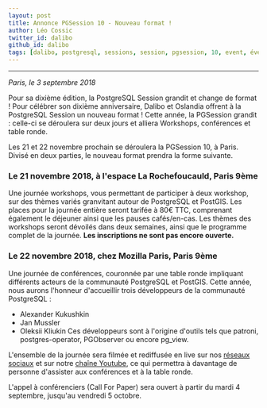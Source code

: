 ```yaml
---
layout: post
title: Annonce PGSession 10 - Nouveau format !
author: Léo Cossic
twitter_id: dalibo
github_id: dalibo
tags: [dalibo, postgresql, sessions, session, pgsession, 10, event, événement, conférence, 2018]
---
```


---

*Paris, le 3 septembre 2018*

Pour sa dixième édition, la PostgreSQL Session grandit et change de format !
Pour célébrer son dixième anniversaire, Dalibo et Oslandia offrent à la PostgreSQL Session un nouveau format ! Cette année, la PGSession grandit : celle-ci se déroulera sur deux jours et alliera Workshops, conférences et table ronde.


<!--MORE-->

Les 21 et 22 novembre prochain se déroulera la PGSession 10, à Paris. Divisé en deux parties, le nouveau format prendra la forme suivante.

### Le 21 novembre 2018, à l'espace La Rochefoucauld, Paris 9ème 
Une journée workshops, vous permettant de participer à deux workshop, sur des thèmes variés granvitant autour de PostgreSQL et PostGIS.
Les places pour la journée entière seront tarifée à 80€ TTC, comprenant également le déjeuner ainsi que les pauses cafés/en-cas.
Les thèmes des workshops seront dévoilés dans deux semaines, ainsi que le programme complet de la journée. 
**Les inscriptions ne sont pas encore ouverte.**


### Le 22 novembre 2018, chez Mozilla Paris, Paris 9ème
Une journée de conférences, couronnée par une table ronde impliquant différents acteurs de la communauté PostgreSQL et PostGIS. 
Cette année, nous aurons l'honneur d'accueillir trois développeurs de la communauté PostgreSQL : 
   * Alexander Kukushkin
   * Jan Mussler
   * Oleksii Kliukin
Ces développeurs sont à l'origine d'outils tels que patroni, postgres-operator, PGObserver ou encore pg_view.

L'ensemble de la journée sera filmée et rediffusée en live sur nos [réseaux sociaux](https://twitter.com/dalibo) et sur notre [chaîne Youtube](https://www.youtube.com/c/dalibo/), ce qui permettra à davantage de personne d'assister aux conférences et à la table ronde. 

L'appel à conférenciers (Call For Paper) sera ouvert à partir du mardi 4 septembre, jusqu'au vendredi 5 octobre.
